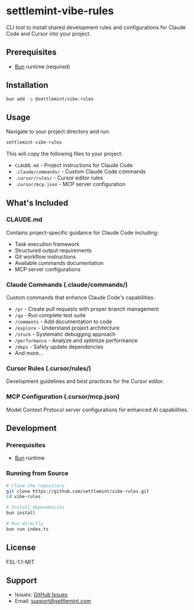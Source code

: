 # settlemint-vibe-rules

CLI tool to install shared development rules and configurations for Claude Code and Cursor into your project.

## Prerequisites

- [Bun](https://bun.sh) runtime (required)

## Installation

```bash
bun add -g @settlemint/vibe-rules
```

## Usage

Navigate to your project directory and run:

```bash
settlemint-vibe-rules
```

This will copy the following files to your project:
- `CLAUDE.md` - Project instructions for Claude Code
- `.claude/commands/` - Custom Claude Code commands
- `.cursor/rules/` - Cursor editor rules
- `.cursor/mcp.json` - MCP server configuration

## What's Included

### CLAUDE.md
Contains project-specific guidance for Claude Code including:
- Task execution framework
- Structured output requirements
- Git workflow instructions
- Available commands documentation
- MCP server configurations

### Claude Commands (.claude/commands/)
Custom commands that enhance Claude Code's capabilities:
- `/pr` - Create pull requests with proper branch management
- `/qa` - Run complete test suite
- `/comments` - Add documentation to code
- `/explore` - Understand project architecture
- `/stuck` - Systematic debugging approach
- `/performance` - Analyze and optimize performance
- `/deps` - Safely update dependencies
- And more...

### Cursor Rules (.cursor/rules/)
Development guidelines and best practices for the Cursor editor.

### MCP Configuration (.cursor/mcp.json)
Model Context Protocol server configurations for enhanced AI capabilities.

## Development

### Prerequisites
- [Bun](https://bun.sh) runtime

### Running from Source

```bash
# Clone the repository
git clone https://github.com/settlemint/vibe-rules.git
cd vibe-rules

# Install dependencies
bun install

# Run directly
bun run index.ts
```

## License

FSL-1.1-MIT

## Support

- Issues: [GitHub Issues](https://github.com/settlemint/vibe-rules/issues)
- Email: support@settlemint.com